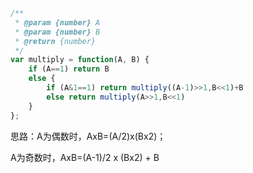 ```js
/**
 * @param {number} A
 * @param {number} B
 * @return {number}
 */
var multiply = function(A, B) {
    if (A==1) return B
    else {
        if (A&1==1) return multiply((A-1)>>1,B<<1)+B
        else return multiply(A>>1,B<<1)
    }
};
```

思路：A为偶数时，AxB=(A/2)x(Bx2)；

A为奇数时，AxB=(A-1)/2 x (Bx2) + B